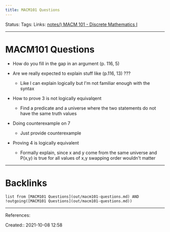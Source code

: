 ```yaml
---
title: MACM101 Questions
---
```

Status: 
Tags: 
Links: [notes/) MACM 101 - Discrete Mathematics I](None)
___
# MACM101 Questions
- How do you fill in the gap in an argument (p. 116, 5)
- Are we really expected to explain stuff like (p.116, 13) ???
	- Like I can explain logically but I'm not familiar enough with the syntax


- How to prove 3 is not logically equivalqent          
	- Find a predicate and a universe where the two statements do not have the same truth values  
- Doing counterexample on 7
	- Just provide counterexample
- Proving 4 is logically equivalent
	- Formally explain, since x and y come from the same universe and P(x,y) is true for all values of x,y swapping order wouldn't matter
___
# Backlinks
```dataview
list from [MACM101 Questions](out/macm101-questions.md) AND !outgoing([MACM101 Questions](out/macm101-questions.md))
```
___
References:

Created:: 2021-10-08 12:58
